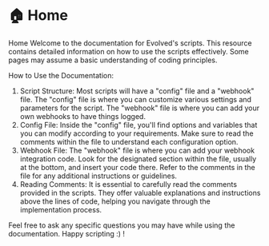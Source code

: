 # 🏠 Home

Home Welcome to the documentation for Evolved's scripts. This resource contains detailed information on how to use the scripts effectively. Some pages may assume a basic understanding of coding principles.

How to Use the Documentation:

1. Script Structure: Most scripts will have a "config" file and a "webhook" file. The "config" file is where you can customize various settings and parameters for the script. The "webhook" file is where you can add your own webhooks to have things logged.
2. Config File: Inside the "config" file, you'll find options and variables that you can modify according to your requirements. Make sure to read the comments within the file to understand each configuration option.
3. Webhook File: The "webhook" file is where you can add your webhook integration code. Look for the designated section within the file, usually at the bottom, and insert your code there. Refer to the comments in the file for any additional instructions or guidelines.
4. Reading Comments: It is essential to carefully read the comments provided in the scripts. They offer valuable explanations and instructions above the lines of code, helping you navigate through the implementation process.

Feel free to ask any specific questions you may have while using the documentation. Happy scripting :) !
